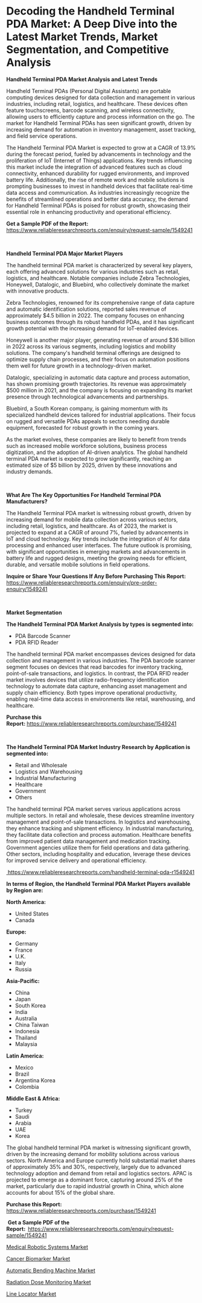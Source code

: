 <p><h1>Decoding the Handheld Terminal PDA Market: A Deep Dive into the Latest Market Trends, Market Segmentation, and Competitive Analysis</h1></p><p><strong>Handheld Terminal PDA Market Analysis and Latest Trends</strong></p>
<p><p>Handheld Terminal PDAs (Personal Digital Assistants) are portable computing devices designed for data collection and management in various industries, including retail, logistics, and healthcare. These devices often feature touchscreens, barcode scanning, and wireless connectivity, allowing users to efficiently capture and process information on the go. The market for Handheld Terminal PDAs has seen significant growth, driven by increasing demand for automation in inventory management, asset tracking, and field service operations.</p><p>The Handheld Terminal PDA Market is expected to grow at a CAGR of 13.9% during the forecast period, fueled by advancements in technology and the proliferation of IoT (Internet of Things) applications. Key trends influencing this market include the integration of advanced features such as cloud connectivity, enhanced durability for rugged environments, and improved battery life. Additionally, the rise of remote work and mobile solutions is prompting businesses to invest in handheld devices that facilitate real-time data access and communication. As industries increasingly recognize the benefits of streamlined operations and better data accuracy, the demand for Handheld Terminal PDAs is poised for robust growth, showcasing their essential role in enhancing productivity and operational efficiency.</p></p>
<p><strong>Get a Sample PDF of the Report:&nbsp;</strong> <a href="https://www.reliableresearchreports.com/enquiry/request-sample/1549241?utm_campaign=12&utm_medium=2&utm_source=Github&utm_content=ia&utm_term=10042025&utm_id=handheld-terminal-pda">https://www.reliableresearchreports.com/enquiry/request-sample/1549241</a></p>
<p>&nbsp;</p>
<p><strong>Handheld Terminal PDA Major Market Players</strong></p>
<p><p>The handheld terminal PDA market is characterized by several key players, each offering advanced solutions for various industries such as retail, logistics, and healthcare. Notable companies include Zebra Technologies, Honeywell, Datalogic, and Bluebird, who collectively dominate the market with innovative products.</p><p>Zebra Technologies, renowned for its comprehensive range of data capture and automatic identification solutions, reported sales revenue of approximately $4.5 billion in 2022. The company focuses on enhancing business outcomes through its robust handheld PDAs, and it has significant growth potential with the increasing demand for IoT-enabled devices.</p><p>Honeywell is another major player, generating revenue of around $36 billion in 2022 across its various segments, including logistics and mobility solutions. The company's handheld terminal offerings are designed to optimize supply chain processes, and their focus on automation positions them well for future growth in a technology-driven market.</p><p>Datalogic, specializing in automatic data capture and process automation, has shown promising growth trajectories. Its revenue was approximately $500 million in 2021, and the company is focusing on expanding its market presence through technological advancements and partnerships.</p><p>Bluebird, a South Korean company, is gaining momentum with its specialized handheld devices tailored for industrial applications. Their focus on rugged and versatile PDAs appeals to sectors needing durable equipment, forecasted for robust growth in the coming years.</p><p>As the market evolves, these companies are likely to benefit from trends such as increased mobile workforce solutions, business process digitization, and the adoption of AI-driven analytics. The global handheld terminal PDA market is expected to grow significantly, reaching an estimated size of $5 billion by 2025, driven by these innovations and industry demands.</p></p>
<p>&nbsp;</p>
<p><strong>What Are The Key Opportunities For Handheld Terminal PDA Manufacturers?</strong></p>
<p><p>The Handheld Terminal PDA market is witnessing robust growth, driven by increasing demand for mobile data collection across various sectors, including retail, logistics, and healthcare. As of 2023, the market is projected to expand at a CAGR of around 7%, fueled by advancements in IoT and cloud technology. Key trends include the integration of AI for data processing and enhanced user interfaces. The future outlook is promising, with significant opportunities in emerging markets and advancements in battery life and rugged designs, meeting the growing needs for efficient, durable, and versatile mobile solutions in field operations.</p></p>
<p><strong>Inquire or Share Your Questions If Any Before Purchasing This Report:</strong> <a href="https://www.reliableresearchreports.com/enquiry/pre-order-enquiry/1549241?utm_campaign=12&utm_medium=2&utm_source=Github&utm_content=ia&utm_term=10042025&utm_id=handheld-terminal-pda">https://www.reliableresearchreports.com/enquiry/pre-order-enquiry/1549241</a></p>
<p>&nbsp;</p>
<p><strong>Market Segmentation</strong></p>
<p><strong>The Handheld Terminal PDA Market Analysis by types is segmented into:</strong></p>
<p><ul><li>PDA Barcode Scanner</li><li>PDA RFID Reader</li></ul></p>
<p><p>The handheld terminal PDA market encompasses devices designed for data collection and management in various industries. The PDA barcode scanner segment focuses on devices that read barcodes for inventory tracking, point-of-sale transactions, and logistics. In contrast, the PDA RFID reader market involves devices that utilize radio-frequency identification technology to automate data capture, enhancing asset management and supply chain efficiency. Both types improve operational productivity, enabling real-time data access in environments like retail, warehousing, and healthcare.</p></p>
<p><strong>Purchase this Report:&nbsp;</strong><a href="https://www.reliableresearchreports.com/purchase/1549241?utm_campaign=12&utm_medium=2&utm_source=Github&utm_content=ia&utm_term=10042025&utm_id=handheld-terminal-pda">https://www.reliableresearchreports.com/purchase/1549241</a></p>
<p>&nbsp;</p>
<p><strong>The Handheld Terminal PDA Market Industry Research by Application is segmented into:</strong></p>
<p><ul><li>Retail and Wholesale</li><li>Logistics and Warehousing</li><li>Industrial Manufacturing</li><li>Healthcare</li><li>Government</li><li>Others</li></ul></p>
<p><p>The handheld terminal PDA market serves various applications across multiple sectors. In retail and wholesale, these devices streamline inventory management and point-of-sale transactions. In logistics and warehousing, they enhance tracking and shipment efficiency. In industrial manufacturing, they facilitate data collection and process automation. Healthcare benefits from improved patient data management and medication tracking. Government agencies utilize them for field operations and data gathering. Other sectors, including hospitality and education, leverage these devices for improved service delivery and operational efficiency.</p></p>
<p><a href="https://www.reliableresearchreports.com/handheld-terminal-pda-r1549241?utm_campaign=12&utm_medium=2&utm_source=Github&utm_content=ia&utm_term=10042025&utm_id=handheld-terminal-pda">&nbsp;https://www.reliableresearchreports.com/handheld-terminal-pda-r1549241</a></p>
<p><strong>In terms of Region, the Handheld Terminal PDA Market Players available by Region are:</strong></p>
<p>
    <p> <strong> North America: </strong>
        <ul>
            <li>United States</li>
            <li>Canada</li>
        </ul>
        </p> 
    <p> <strong> Europe: </strong>
        <ul>
            <li>Germany</li>
            <li>France</li>
            <li>U.K.</li>
            <li>Italy</li>
            <li>Russia</li>
        </ul>
        </p> 
    <p> <strong> Asia-Pacific: </strong>
        <ul>
            <li>China</li>
            <li>Japan</li>
            <li>South Korea</li>
            <li>India</li>
            <li>Australia</li>
            <li>China Taiwan</li>
            <li>Indonesia</li>
            <li>Thailand</li>
            <li>Malaysia</li>
        </ul>
        </p> 
    <p> <strong> Latin America: </strong>
        <ul>
            <li>Mexico</li>
            <li>Brazil</li>
            <li>Argentina Korea</li>
            <li>Colombia</li>
        </ul>
        </p> 
    <p> <strong> Middle East & Africa: </strong>
        <ul>
            <li>Turkey</li>
            <li>Saudi</li>
            <li>Arabia</li>
            <li>UAE</li>
            <li>Korea</li>
        </ul>
    </p>
    </p>
<p><p>The global handheld terminal PDA market is witnessing significant growth, driven by the increasing demand for mobility solutions across various sectors. North America and Europe currently hold substantial market shares of approximately 35% and 30%, respectively, largely due to advanced technology adoption and demand from retail and logistics sectors. APAC is projected to emerge as a dominant force, capturing around 25% of the market, particularly due to rapid industrial growth in China, which alone accounts for about 15% of the global share.</p></p>
<p><strong>Purchase this Report: </strong><a href="https://www.reliableresearchreports.com/purchase/1549241?utm_campaign=12&utm_medium=2&utm_source=Github&utm_content=ia&utm_term=10042025&utm_id=handheld-terminal-pda">https://www.reliableresearchreports.com/purchase/1549241</a></p>
<p>&nbsp;<strong>Get a Sample PDF of the Report:&nbsp;&nbsp;</strong><a href="https://www.reliableresearchreports.com/enquiry/request-sample/1549241?utm_campaign=12&utm_medium=2&utm_source=Github&utm_content=ia&utm_term=10042025&utm_id=handheld-terminal-pda">https://www.reliableresearchreports.com/enquiry/request-sample/1549241</a></p>
<p><strong></strong></p>
<p><p><a href="https://www.linkedin.com/pulse/future-medical-robotic-systems-market-trend-analysis-forecasted-aix9e?utm_campaign=12&utm_medium=2&utm_source=Github&utm_content=ia&utm_term=10042025&utm_id=handheld-terminal-pda">Medical Robotic Systems Market</a></p><p><a href="https://www.linkedin.com/pulse/cancer-biomarker-market-analysis-identifying-key-issues-cvsie?utm_campaign=12&utm_medium=2&utm_source=Github&utm_content=ia&utm_term=10042025&utm_id=handheld-terminal-pda">Cancer Biomarker Market</a></p><p><a href="https://github.com/mayabungard8092/Market-Research-Report-List-1/blob/main/automatic-bending-machine-market.md?utm_campaign=12&utm_medium=2&utm_source=Github&utm_content=ia&utm_term=10042025&utm_id=handheld-terminal-pda">Automatic Bending Machine Market</a></p><p><a href="https://www.linkedin.com/pulse/radiation-dose-monitoring-market-insights-include-historical-erlje?utm_campaign=12&utm_medium=2&utm_source=Github&utm_content=ia&utm_term=10042025&utm_id=handheld-terminal-pda">Radiation Dose Monitoring Market</a></p><p><a href="https://github.com/daglascimpoi/Market-Research-Report-List-1/blob/main/line-locator-market.md?utm_campaign=12&utm_medium=2&utm_source=Github&utm_content=ia&utm_term=10042025&utm_id=handheld-terminal-pda">Line Locator Market</a></p></p>